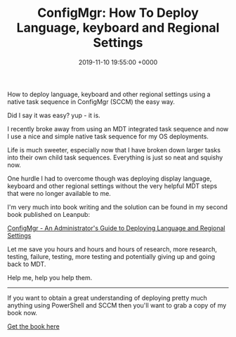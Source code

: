 ﻿---
layout: post
title:  "ConfigMgr: How To Deploy Language, keyboard and Regional Settings"
date:   2019-11-10 19:55:00 +0000
categories: ConfigMgr
tags: [configmgr, powershell, book, TS, task, sequence]
---

How to deploy language, keyboard and other regional settings using a native task sequence in ConfigMgr (SCCM) the easy way.

Did I say it was easy?  yup - it is.

I recently broke away from using an MDT integrated task sequence and now I use a nice and simple native task sequence for my OS deployments.

Life is much sweeter, especially now that I have broken down larger tasks into their own child task sequences.  Everything is just so neat and squishy now.

One hurdle I had to overcome though was deploying display language, keyboard and other regional settings without the very helpful MDT steps that were no longer available to me.

I'm very much into book writing and the solution can be found in my second book published on Leanpub:

[ConfigMgr - An Administrator's Guide to Deploying Language and Regional Settings](https://leanpub.com/configmgr-DeployUsingPS)

Let me save you hours and hours and hours of research, more research, testing, failure, testing, more testing and potentially giving up and going back to MDT.

Help me, help you help them.

---

If you want to obtain a great understanding of deploying pretty much anything using PowerShell and SCCM then you'll want to grab a copy of my book now.

[Get the book here](https://leanpub.com/configmgr-DeployUsingPS)
